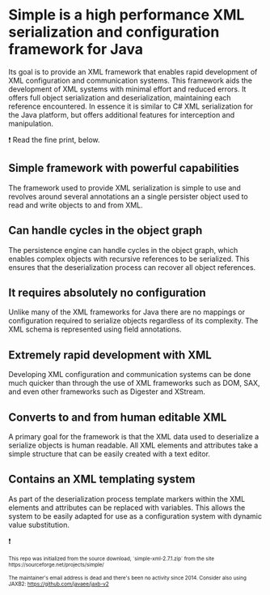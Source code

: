 # Simple is a high performance XML serialization and configuration framework for Java

Its goal is to provide an XML framework that enables rapid development of XML configuration and communication systems. This framework aids the development of XML systems with minimal effort and reduced errors. It offers full object serialization and deserialization, maintaining each reference encountered. In essence it is similar to C# XML serialization for the Java platform, but offers additional features for interception and manipulation.

:exclamation: Read the fine print, below.

## Simple framework with powerful capabilities
The framework used to provide XML serialization is simple to use and revolves around several annotations an a single persister object used to read and write objects to and from XML.

## Can handle cycles in the object graph
The persistence engine can handle cycles in the object graph, which enables complex objects with recursive references to be serialized. This ensures that the deserialization process can recover all object references.

## It requires absolutely no configuration
Unlike many of the XML frameworks for Java there are no mappings or configuration required to serialize objects regardless of its complexity. The XML schema is represented using field annotations.

## Extremely rapid development with XML
Developing XML configuration and communication systems can be done much quicker than through the use of XML frameworks such as DOM, SAX, and even other frameworks such as Digester and XStream.

## Converts to and from human editable XML
A primary goal for the framework is that the XML data used to deserialize a serialize objects is human readable. All XML elements and attributes take a simple structure that can be easily created with a text editor.

## Contains an XML templating system
As part of the deserialization process template markers within the XML elements and attributes can be replaced with variables. This allows the system to be easily adapted for use as a configuration system with dynamic value substitution.

:exclamation:

<span style="font-size: 10px;">
This repo was initialized from the source download, `simple-xml-2.7.1.zip` from the site https://sourceforge.net/projects/simple/</span>

<span style="font-size: 10px;">The maintainer's email address is dead and there's been no activity since 2014.  Consider also using JAXB2: https://github.com/javaee/jaxb-v2</p>
</span>
